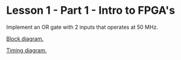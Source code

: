 # Lesson 1 - Part 1 - Intro to FPGA's

Implement an OR gate with 2 inputs that operates at 50 MHz.

[Block diagram.](https://drive.google.com/file/d/1NnwoeOA92U91SwOSeUmyXqbTYscrQwa6/view?usp=sharing)

[Timing diagram.](https://drive.google.com/file/d/1Dg43kuRiCeJUx5qZEkUWclM9dYArlM3N/view?usp=sharing)
